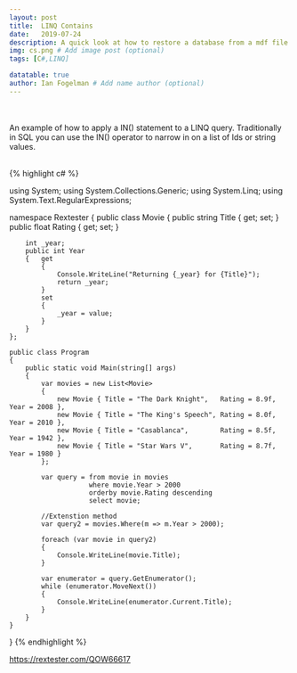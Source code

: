 ```yaml
---
layout: post
title:  LINQ Contains
date:   2019-07-24
description: A quick look at how to restore a database from a mdf file. # Add post description (optional)
img: cs.png # Add image post (optional)
tags: [C#,LINQ]

datatable: true
author: Ian Fogelman # Add name author (optional)
---
```

<br>
<br>
An example of how to apply a IN() statement to a LINQ query.
Traditionally in SQL you can use the IN() operator to narrow in on a list of Ids or string values.
<br>
<br>

{% highlight c# %}

using System;
using System.Collections.Generic;
using System.Linq;
using System.Text.RegularExpressions;

namespace Rextester
{
        public class Movie
    {
        public string Title { get; set; }
        public float Rating { get; set; }

        int _year;
        public int Year
        {   get
            {
                Console.WriteLine("Returning {_year} for {Title}");                
                return _year;
            }
            set
            {
                _year = value;
            }
        }
    };
    
    public class Program
    {
        public static void Main(string[] args)
        {
            var movies = new List<Movie>
            {
                new Movie { Title = "The Dark Knight",   Rating = 8.9f, Year = 2008 },
                new Movie { Title = "The King's Speech", Rating = 8.0f, Year = 2010 },
                new Movie { Title = "Casablanca",        Rating = 8.5f, Year = 1942 },
                new Movie { Title = "Star Wars V",       Rating = 8.7f, Year = 1980 }                        
            };

            var query = from movie in movies
                        where movie.Year > 2000
                        orderby movie.Rating descending
                        select movie;

            //Extenstion method
            var query2 = movies.Where(m => m.Year > 2000);

            foreach (var movie in query2)
            {
                Console.WriteLine(movie.Title);
            }

            var enumerator = query.GetEnumerator();
            while (enumerator.MoveNext())
            {
                Console.WriteLine(enumerator.Current.Title);
            }
        }
    }
}
{% endhighlight %}   

https://rextester.com/QOW66617
